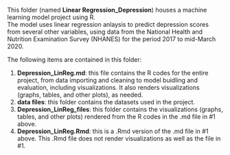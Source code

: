 This folder (named **Linear Regression_Depression**) houses a machine learning model project using R.  
The model uses linear regression anlaysis to predict depression scores from several other variables, using data from the National Health and Nutrition Examination Survey (NHANES) for the period 2017 to mid-March 2020.

The following items are contained in this folder:  
1. **Depression_LinReg.md**: this file contains the R codes for the entire project, from data importing and cleaning to model buidling and evaluation, including visualizations. It also renders visualizations (graphs, tables, and other plots), as needed.  
2. **data files**: this folder contains the datasets used in the project.  
3. **Depression_LinReg_files**: this folder contains the visualizations (graphs, tables, and other plots) rendered from the R codes in the .md file in #1 above.  
4. **Depression_LinReg.Rmd**: this is a .Rmd version of the .md file in #1 above. This .Rmd file does not render visualizations as well as the file in #1.
